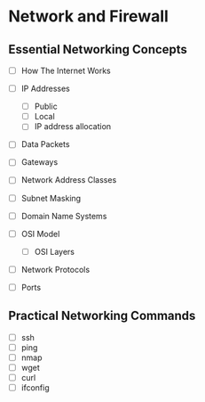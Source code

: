 # Network and Firewall

## Essential Networking Concepts

- [ ] How The Internet Works
- [ ] IP Addresses 
	- [ ] Public 
	- [ ] Local
	- [ ] IP address allocation
- [ ] Data Packets
- [ ] Gateways
- [ ] Network Address Classes
- [ ] Subnet Masking
- [ ] Domain Name Systems
- [ ] OSI Model
	- [ ] OSI Layers
- [ ] Network Protocols
- [ ] Ports


## Practical Networking Commands

- [ ] ssh
- [ ] ping 
- [ ] nmap
- [ ] wget
- [ ] curl
- [ ] ifconfig
